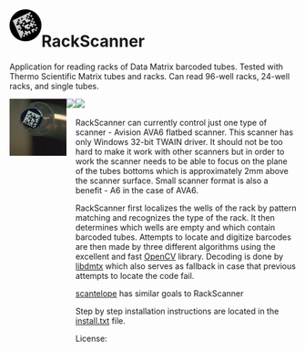 <img align="left" height="56px" src="resources/logo.png?raw=true"/>

# RackScanner

Application for reading racks of Data Matrix barcoded tubes. Tested with Thermo Scientific Matrix tubes and racks. Can read 96-well racks, 24-well racks, and single tubes.

<img align="left" height="100px" src="resources/vial_1ml_sample.bmp"/>
<img align="left" height="500px" src="resources/rack_96_sample.bmp"/>
<img height="500px" src="resources/rack_24_sample.bmp"/>

RackScanner can currently control just one type of scanner - Avision AVA6 flatbed scanner. This scanner has only Windows 32-bit TWAIN driver. It should not be too hard to make it work with other scanners but in order to work the scanner needs to be able to focus on the plane of the tubes bottoms which is approximately 2mm above the scanner surface. Small scanner format is also a benefit - A6 in the case of AVA6.

RackScanner first localizes the wells of the rack by pattern matching and recognizes the type of the rack. It then determines which wells are empty and which contain barcoded tubes. Attempts to locate and digitize barcodes are then made by three different algorithms using the excellent and fast [OpenCV](http://opencv.org) library. Decoding is done by [libdmtx](http://libdmtx.sourceforge.net) which also serves as fallback in case that previous attempts to locate the code fail.

[scantelope](https://github.com/dmtaub/scantelope) has similar goals to RackScanner

Step by step installation instructions are located in the [install.txt](install/install.txt) file.

License: 
